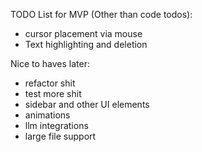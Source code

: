 TODO List for MVP (Other than code todos):
- cursor placement via mouse
- Text highlighting and deletion


Nice to haves later:
- refactor shit
- test more shit
- sidebar and other UI elements
- animations
- llm integrations
- large file support
